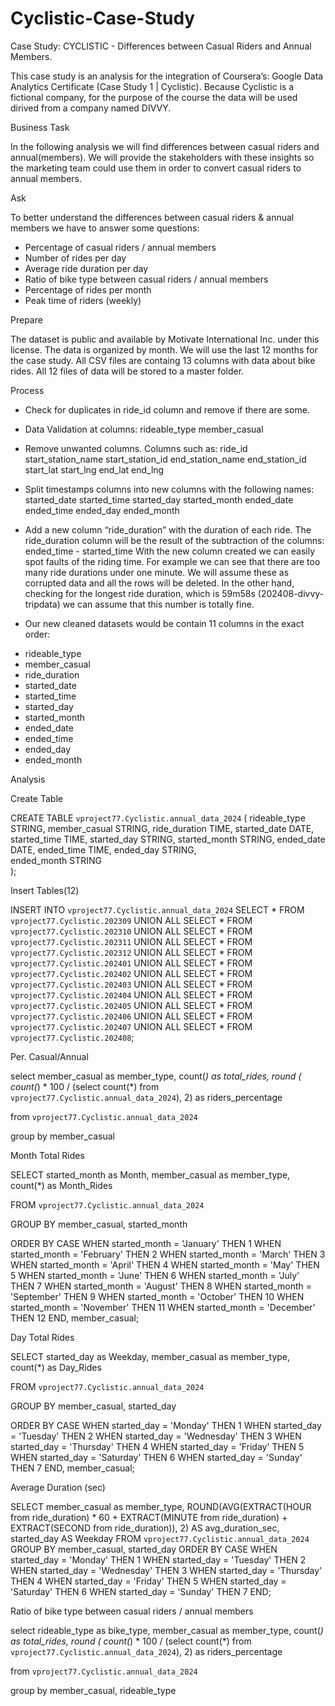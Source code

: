 # Cyclistic-Case-Study

Case Study: CYCLISTIC - Differences between Casual Riders and Annual Members. 

This case study is an analysis for the integration of Coursera’s: Google Data Analytics Certificate (Case Study 1 | Cyclistic). 
Because Cyclistic is a fictional company, for the purpose of the course the data will be used dirived from a company named DIVVY. 



Business Task

In the following analysis we will find differences between casual riders and annual(members). We will provide the stakeholders with these insights so the marketing team could use them in order to convert casual riders to annual members. 

Ask

To better understand the differences between casual riders & annual members we have to answer some questions: 

* Percentage of casual riders / annual members
* Number of rides per day
* Average ride duration per day
* Ratio of bike type between casual riders / annual members
* Percentage of rides per month
* Peak time of riders (weekly)


Prepare

The dataset is public and available by Motivate International Inc. under this license.
The data is organized by month. We will use the last 12 months for the case study. 
All CSV files are containg 13 columns with data about bike rides. 
All 12 files of data will be stored to a master folder. 


Process

* Check for duplicates in ride_id column and remove if there are some. 
* Data Validation at columns:
rideable_type
member_casual
* Remove unwanted columns. Columns such as: 
ride_id
start_station_name
start_station_id
end_station_name 
end_station_id
start_lat
start_lng
end_lat
end_lng
* Split timestamps columns into new columns with the following names:
started_date
started_time
started_day
started_month
ended_date
ended_time
ended_day
ended_month

* Add a new column “ride_duration” with the duration of each ride. The ride_duration column will be the result of the subtraction of the columns:
ended_time - started_time
With the new column created we can easily spot faults of the riding time. For example we can see that there are too many ride durations under one minute. We will assume these as corrupted data and all the rows will be deleted. In the other hand, checking for the longest ride duration, which is 59m58s (202408-divvy-tripdata) we can assume that this number is totally fine.  


* Our new cleaned datasets would be contain 11 columns in the exact order:

- rideable_type
- member_casual
- ride_duration
- started_date
- started_time
- started_day
- started_month
- ended_date
- ended_time
- ended_day
- ended_month


Analysis


Create Table  

CREATE TABLE `vproject77.Cyclistic.annual_data_2024`
(
  rideable_type STRING,
  member_casual STRING,
  ride_duration TIME,
  started_date DATE,
  started_time TIME,
  started_day STRING,
  started_month STRING,
  ended_date DATE,
  ended_time TIME,
  ended_day STRING,    
  ended_month STRING   
);


Insert Tables(12)  

INSERT INTO `vproject77.Cyclistic.annual_data_2024`
SELECT * FROM `vproject77.Cyclistic.202309`
UNION ALL
SELECT * FROM `vproject77.Cyclistic.202310`
UNION ALL
SELECT * FROM `vproject77.Cyclistic.202311`
UNION ALL
SELECT * FROM `vproject77.Cyclistic.202312`
UNION ALL
SELECT * FROM `vproject77.Cyclistic.202401`
UNION ALL
SELECT * FROM `vproject77.Cyclistic.202402`
UNION ALL
SELECT * FROM `vproject77.Cyclistic.202403`
UNION ALL
SELECT * FROM `vproject77.Cyclistic.202404`
UNION ALL
SELECT * FROM `vproject77.Cyclistic.202405`
UNION ALL
SELECT * FROM `vproject77.Cyclistic.202406`
UNION ALL
SELECT * FROM `vproject77.Cyclistic.202407`
UNION ALL
SELECT * FROM `vproject77.Cyclistic.202408`;


Per. Casual/Annual  

select 
  member_casual as member_type,
  count(*) as total_rides,
  round ( count(*) * 100 / (select count(*) from `vproject77.Cyclistic.annual_data_2024`), 2) as riders_percentage

from `vproject77.Cyclistic.annual_data_2024`

group by member_casual

Month Total Rides  

SELECT 
  started_month as Month,
  member_casual as member_type,
  count(*) as Month_Rides

FROM
  `vproject77.Cyclistic.annual_data_2024`

GROUP BY 
  member_casual,
  started_month

ORDER BY 
  CASE 
    WHEN started_month = 'January' THEN 1
    WHEN started_month = 'February' THEN 2
    WHEN started_month = 'March' THEN 3
    WHEN started_month = 'April' THEN 4
    WHEN started_month = 'May' THEN 5
    WHEN started_month = 'June' THEN 6
    WHEN started_month = 'July' THEN 7
    WHEN started_month = 'August' THEN 8
    WHEN started_month = 'September' THEN 9
    WHEN started_month = 'October' THEN 10
    WHEN started_month = 'November' THEN 11
    WHEN started_month = 'December' THEN 12
  END,
  member_casual;


Day Total Rides  

SELECT 
  started_day as Weekday,
  member_casual as member_type,
  count(*) as Day_Rides

FROM
  `vproject77.Cyclistic.annual_data_2024`

GROUP BY 
  member_casual,
  started_day

ORDER BY 
  CASE 
    WHEN started_day = 'Monday' THEN 1
    WHEN started_day = 'Tuesday' THEN 2
    WHEN started_day = 'Wednesday' THEN 3
    WHEN started_day = 'Thursday' THEN 4
    WHEN started_day = 'Friday' THEN 5
    WHEN started_day = 'Saturday' THEN 6
    WHEN started_day = 'Sunday' THEN 7
  END,
  member_casual;

Average Duration (sec)

SELECT 
  member_casual as member_type,
  ROUND(AVG(EXTRACT(HOUR from ride_duration) * 60 + 
      EXTRACT(MINUTE from ride_duration) + 
      EXTRACT(SECOND from ride_duration)), 2) AS avg_duration_sec,
  started_day AS Weekday
FROM 
  `vproject77.Cyclistic.annual_data_2024`
GROUP BY 
  member_casual, 
  started_day
ORDER BY
  CASE 
    WHEN started_day = 'Monday' THEN 1
    WHEN started_day = 'Tuesday' THEN 2
    WHEN started_day = 'Wednesday' THEN 3
    WHEN started_day = 'Thursday' THEN 4
    WHEN started_day = 'Friday' THEN 5
    WHEN started_day = 'Saturday' THEN 6
    WHEN started_day = 'Sunday' THEN 7
  END;


Ratio of bike type between casual riders / annual members

select 
  rideable_type as bike_type,
  member_casual as member_type,
  count(*) as total_rides,
  round ( count(*) * 100 / (select count(*) from `vproject77.Cyclistic.annual_data_2024`), 2) as riders_percentage

from `vproject77.Cyclistic.annual_data_2024`

group by member_casual, rideable_type







